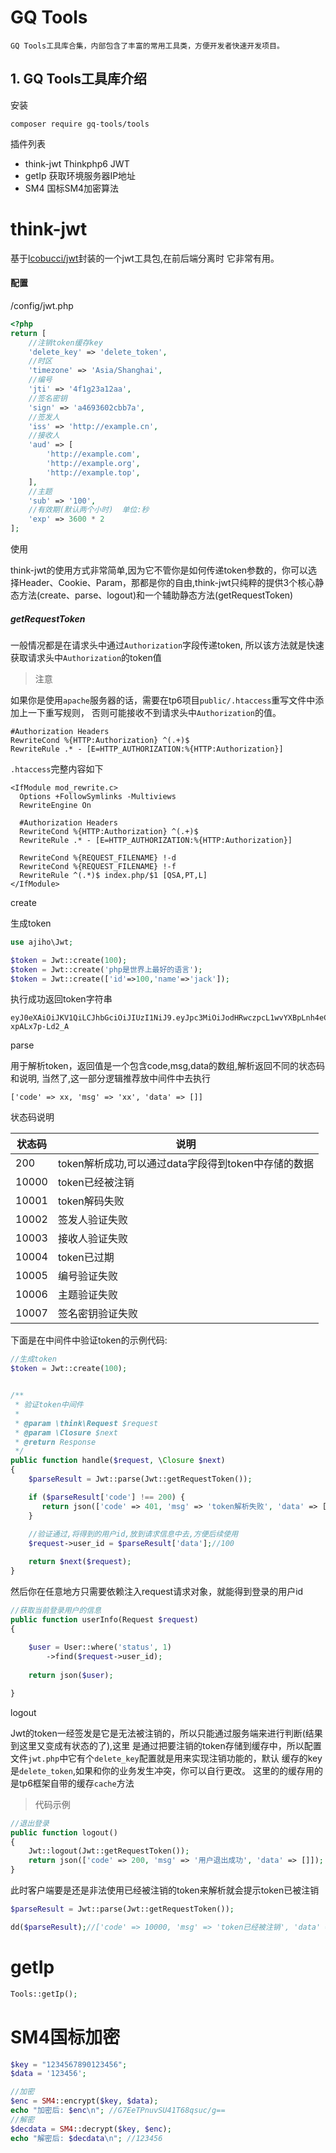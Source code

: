 # GQ Tools
    GQ Tools工具库合集，内部包含了丰富的常用工具类，方便开发者快速开发项目。

## 1. GQ Tools工具库介绍

安装

~~~
composer require gq-tools/tools
~~~
插件列表
* think-jwt Thinkphp6 JWT
* getIp  获取环境服务器IP地址
* SM4 国标SM4加密算法

# think-jwt

基于[lcobucci/jwt](https://packagist.org/packages/lcobucci/jwt)封装的一个jwt工具包,在前后端分离时
它非常有用。


#### 配置

/config/jwt.php

```php
<?php
return [
    //注销token缓存key
    'delete_key' => 'delete_token',
    //时区
    'timezone' => 'Asia/Shanghai',
    //编号
    'jti' => '4f1g23a12aa',
    //签名密钥
    'sign' => 'a4693602cbb7a',
    //签发人
    'iss' => 'http://example.cn',
    //接收人
    'aud' => [
        'http://example.com',
        'http://example.org',
        'http://example.top',
    ],
    //主题
    'sub' => '100',
    //有效期(默认两个小时)  单位:秒
    'exp' => 3600 * 2
];
```

 使用

think-jwt的使用方式非常简单,因为它不管你是如何传递token参数的，你可以选择Header、Cookie、Param，那都是你的自由,think-jwt只纯粹的提供3个核心静态方法(create、parse、logout)和一个辅助静态方法(getRequestToken)

##### getRequestToken

一般情况都是在请求头中通过`Authorization`字段传递token,
所以该方法就是快速获取请求头中`Authorization`的token值

> 注意

如果你是使用`apache`服务器的话，需要在tp6项目`public/.htaccess`重写文件中添加上一下重写规则，
否则可能接收不到请求头中`Authorization`的值。

~~~
#Authorization Headers
RewriteCond %{HTTP:Authorization} ^(.+)$
RewriteRule .* - [E=HTTP_AUTHORIZATION:%{HTTP:Authorization}]
~~~

`.htaccess`完整内容如下

~~~
<IfModule mod_rewrite.c>
  Options +FollowSymlinks -Multiviews
  RewriteEngine On

  #Authorization Headers
  RewriteCond %{HTTP:Authorization} ^(.+)$
  RewriteRule .* - [E=HTTP_AUTHORIZATION:%{HTTP:Authorization}]

  RewriteCond %{REQUEST_FILENAME} !-d
  RewriteCond %{REQUEST_FILENAME} !-f
  RewriteRule ^(.*)$ index.php/$1 [QSA,PT,L]
</IfModule>
~~~

create

生成token

```php
use ajiho\Jwt;

$token = Jwt::create(100);
$token = Jwt::create('php是世界上最好的语言');
$token = Jwt::create(['id'=>100,'name'=>'jack']);
```

执行成功返回token字符串

~~~
eyJ0eXAiOiJKV1QiLCJhbGciOiJIUzI1NiJ9.eyJpc3MiOiJodHRwczpcL1wvYXBpLnh4eC5jb20iLCJhdWQiOiJodHRwczpcL1wvd3d3Lnh4eC5jb20iLCJqdGkiOiIzZjJnNTdhOTJhYSIsImlhdCI6MTY1MTg1MTQ2MywibmJmIjoxNjUxODUxNDYyLCJleHAiOjE2NTE4NTg2NjMsIl90aGlua0p3dCI6IntcImlkXCI6MTAwLFwibmFtZVwiOlwiSmFja1wifSJ9.yVjHKxtZii3YfSwGMfFX_PIuBM5co-xpALx7p-Ld2_A
~~~

parse

用于解析token，返回值是一个包含code,msg,data的数组,解析返回不同的状态码和说明,
当然了,这一部分逻辑推荐放中间件中去执行

~~~
['code' => xx, 'msg' => 'xx', 'data' => []]
~~~

状态码说明

| 状态码 | 说明 |
|--|--|
| 200 | token解析成功,可以通过data字段得到token中存储的数据 |
| 10000 | token已经被注销 |
| 10001 | token解码失败 |
| 10002 | 签发人验证失败 |
| 10003 | 接收人验证失败 |
| 10004 | token已过期 |
| 10005 | 编号验证失败 |
| 10006 | 主题验证失败 |
| 10007 | 签名密钥验证失败 |


下面是在中间件中验证token的示例代码:


```php
//生成token
$token = Jwt::create(100);


/**
 * 验证token中间件
 * 
 * @param \think\Request $request
 * @param \Closure $next
 * @return Response
 */
public function handle($request, \Closure $next)
{
    $parseResult = Jwt::parse(Jwt::getRequestToken());

    if ($parseResult['code'] !== 200) {
       return json(['code' => 401, 'msg' => 'token解析失败', 'data' => []]);
    }
    
    //验证通过,将得到的用户id,放到请求信息中去,方便后续使用
    $request->user_id = $parseResult['data'];//100

    return $next($request);
}
```

然后你在任意地方只需要依赖注入request请求对象，就能得到登录的用户id

```php
//获取当前登录用户的信息
public function userInfo(Request $request)
{
    
    $user = User::where('status', 1)
        ->find($request->user_id);
    
    return json($user);

}
```




logout

Jwt的token一经签发是它是无法被注销的，所以只能通过服务端来进行判断(结果到这里又变成有状态的了),这里
是通过把要注销的token存储到缓存中，所以配置文件`jwt.php`中它有个`delete_key`配置就是用来实现注销功能的，默认
缓存的key是`delete_token`,如果和你的业务发生冲突，你可以自行更改。
这里的的缓存用的是tp6框架自带的缓存`cache`方法


> 代码示例

```php
//退出登录
public function logout()
{
    Jwt::logout(Jwt::getRequestToken());
    return json(['code' => 200, 'msg' => '用户退出成功', 'data' => []]);
}
```

此时客户端要是还是非法使用已经被注销的token来解析就会提示token已被注销

```php
$parseResult = Jwt::parse(Jwt::getRequestToken());

dd($parseResult);//['code' => 10000, 'msg' => 'token已经被注销', 'data' => []]
```



# getIp
~~~php
Tools::getIp();
~~~

# SM4国标加密
~~~php
$key = "1234567890123456";
$data = '123456';

//加密
$enc = SM4::encrypt($key, $data);
echo "加密后: $enc\n"; //G7EeTPnuvSU41T68qsuc/g==
//解密
$decdata = SM4::decrypt($key, $enc);
echo "解密后: $decdata\n"; //123456
~~~
